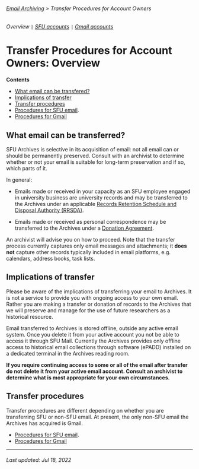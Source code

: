 ###### [Email Archiving](../../README.md) > Transfer Procedures for Account Owners
###### Overview `|` [SFU accounts](sfu-accounts.md) `|` [Gmail accounts](gmail.md)

# Transfer Procedures for Account Owners: Overview

**Contents**
- [What email can be transfered?](#what-email-can-be-transferred)
- [Implications of transfer](#implications-of-transfer)
- [Transfer procedures](#transfer-procedures)
 - [Procedures for SFU email](transfer-procedures-for-sfu-email.md).
 - [Procedures for Gmail](transfer-procedures-for-gmail.md)

## What email can be transferred?
SFU Archives is selective in its acquisition of email: not all email can or should be permanently preserved. Consult with an archivist to determine whether or not your email is suitable for long-term preservation and if so, which parts of it.

In general:
- Emails made or received in your capacity as an SFU employee engaged in university business are university records and may be transferred to the Archives under an applicable [Records Retention Schedule and Disposal Authority (RRSDA)](http://www.sfu.ca/archives2/dur/rrsdas.html).

- Emails made or received as personal correspondence may be transferred to the Archives under a [Donation Agreement](http://www.sfu.ca/archives/for-donors/donations.html).

An archivist will advise you on how to proceed. Note that the transfer process currently captures only email messages and attachments; it **does not** capture other records typically included in email platforms, e.g. calendars, address books, task lists.

## Implications of transfer
Please be aware of the implications of transferring your email to Archives. It is not a service to provide you with ongoing access to your own email. Rather you are making a transfer or donation of records to the Archives that we will preserve and manage for the use of future researchers as a historical resource.

Email transferred to Archives is stored offline, outside any active email system. Once you delete it from your active account you not be able to access it through SFU Mail. Currently the Archives provides only offline access to historical email collections through software (ePADD) installed on a dedicated terminal in the Archives reading room.

**If you require continuing access to some or all of the email after transfer do not delete it from your active email account. Consult an archivist to determine what is most appropriate for your own circumstances.**

## Transfer procedures
Transfer procedures are different depending on whether you are transferring SFU or non-SFU email. At present, the only non-SFU email the Archives has acquired is Gmail.
- [Procedures for SFU email](transfer-procedures-for-sfu-email.md).
- [Procedures for Gmail](transfer-procedures-for-gmail.md)

***

###### Last updated: Jul 18, 2022
